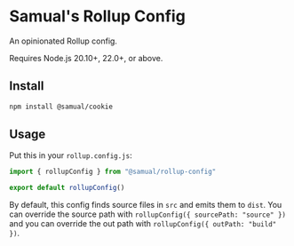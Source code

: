 # Samual's Rollup Config
An opinionated Rollup config.

Requires Node.js 20.10+, 22.0+, or above.

## Install
```sh
npm install @samual/cookie
```

## Usage
Put this in your `rollup.config.js`:
```js
import { rollupConfig } from "@samual/rollup-config"

export default rollupConfig()
```

By default, this config finds source files in `src` and emits them to `dist`.
You can override the source path with `rollupConfig({ sourcePath: "source" })` and you can override the out path with
`rollupConfig({ outPath: "build" })`.
